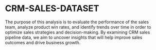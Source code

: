 # CRM-SALES-DATASET
The purpose of this analysis is to evaluate the performance of the sales team,  analyze product win rates, and identify trends over time in order to optimize  sales strategies and decision-making. By examining CRM sales pipeline data,  we aim to uncover insights that will help improve sales outcomes and drive  business growth.
